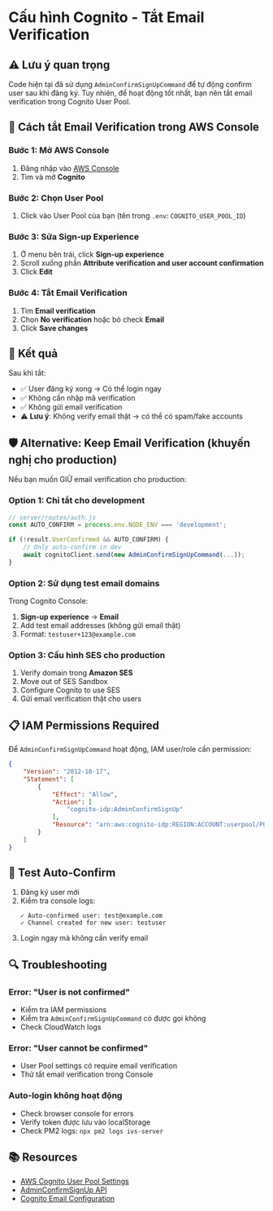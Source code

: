 # Cấu hình Cognito - Tắt Email Verification

## ⚠️ Lưu ý quan trọng

Code hiện tại đã sử dụng `AdminConfirmSignUpCommand` để tự động confirm user sau khi đăng ký. Tuy nhiên, để hoạt động tốt nhất, bạn nên tắt email verification trong Cognito User Pool.

## 🔧 Cách tắt Email Verification trong AWS Console

### Bước 1: Mở AWS Console
1. Đăng nhập vào [AWS Console](https://console.aws.amazon.com/)
2. Tìm và mở **Cognito**

### Bước 2: Chọn User Pool
1. Click vào User Pool của bạn (tên trong `.env`: `COGNITO_USER_POOL_ID`)

### Bước 3: Sửa Sign-up Experience
1. Ở menu bên trái, click **Sign-up experience**
2. Scroll xuống phần **Attribute verification and user account confirmation**
3. Click **Edit**

### Bước 4: Tắt Email Verification
1. Tìm **Email verification**
2. Chọn **No verification** hoặc bỏ check **Email**
3. Click **Save changes**

## 🎯 Kết quả

Sau khi tắt:
- ✅ User đăng ký xong → Có thể login ngay
- ✅ Không cần nhập mã verification
- ✅ Không gửi email verification
- ⚠️ **Lưu ý**: Không verify email thật → có thể có spam/fake accounts

## 🛡️ Alternative: Keep Email Verification (khuyến nghị cho production)

Nếu bạn muốn GIỮ email verification cho production:

### Option 1: Chỉ tắt cho development
```javascript
// server/routes/auth.js
const AUTO_CONFIRM = process.env.NODE_ENV === 'development';

if (!result.UserConfirmed && AUTO_CONFIRM) {
    // Only auto-confirm in dev
    await cognitoClient.send(new AdminConfirmSignUpCommand(...));
}
```

### Option 2: Sử dụng test email domains
Trong Cognito Console:
1. **Sign-up experience** → **Email**
2. Add test email addresses (không gửi email thật)
3. Format: `testuser+123@example.com`

### Option 3: Cấu hình SES cho production
1. Verify domain trong **Amazon SES**
2. Move out of SES Sandbox
3. Configure Cognito to use SES
4. Gửi email verification thật cho users

## 📋 IAM Permissions Required

Để `AdminConfirmSignUpCommand` hoạt động, IAM user/role cần permission:

```json
{
    "Version": "2012-10-17",
    "Statement": [
        {
            "Effect": "Allow",
            "Action": [
                "cognito-idp:AdminConfirmSignUp"
            ],
            "Resource": "arn:aws:cognito-idp:REGION:ACCOUNT:userpool/POOL_ID"
        }
    ]
}
```

## 🧪 Test Auto-Confirm

1. Đăng ký user mới
2. Kiểm tra console logs:
   ```
   ✓ Auto-confirmed user: test@example.com
   ✓ Channel created for new user: testuser
   ```
3. Login ngay mà không cần verify email

## 🔍 Troubleshooting

### Error: "User is not confirmed"
- Kiểm tra IAM permissions
- Kiểm tra `AdminConfirmSignUpCommand` có được gọi không
- Check CloudWatch logs

### Error: "User cannot be confirmed"
- User Pool settings có require email verification
- Thử tắt email verification trong Console

### Auto-login không hoạt động
- Check browser console for errors
- Verify token được lưu vào localStorage
- Check PM2 logs: `npx pm2 logs ivs-server`

## 📚 Resources

- [AWS Cognito User Pool Settings](https://docs.aws.amazon.com/cognito/latest/developerguide/user-pool-settings.html)
- [AdminConfirmSignUp API](https://docs.aws.amazon.com/cognito-user-identity-pools/latest/APIReference/API_AdminConfirmSignUp.html)
- [Cognito Email Configuration](https://docs.aws.amazon.com/cognito/latest/developerguide/user-pool-email.html)
